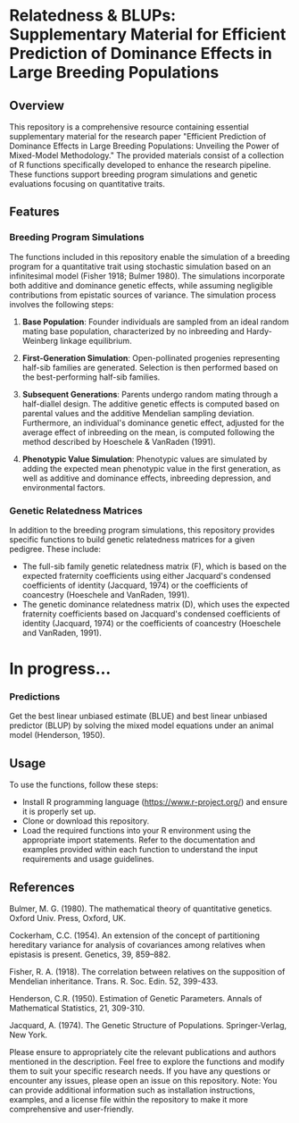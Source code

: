 # Relatedness & BLUPs: Supplementary Material for Efficient Prediction of Dominance Effects in Large Breeding Populations

## Overview
This repository is a comprehensive resource containing essential supplementary material for the research paper "Efficient Prediction of Dominance Effects in Large Breeding Populations: Unveiling the Power of Mixed-Model Methodology." The provided materials consist of a collection of R functions specifically developed to enhance the research pipeline. These functions support breeding program simulations and genetic evaluations focusing on quantitative traits.

## Features

### Breeding Program Simulations
The functions included in this repository enable the simulation of a breeding program for a quantitative trait using stochastic simulation based on an infinitesimal model (Fisher 1918; Bulmer 1980). The simulations incorporate both additive and dominance genetic effects, while assuming negligible contributions from epistatic sources of variance. The simulation process involves the following steps:

1. **Base Population**: Founder individuals are sampled from an ideal random mating base population, characterized by no inbreeding and Hardy-Weinberg linkage equilibrium.

2. **First-Generation Simulation**: Open-pollinated progenies representing half-sib families are generated. Selection is then performed based on the best-performing half-sib families.

3. **Subsequent Generations**: Parents undergo random mating through a half-diallel design. The additive genetic effects is computed based on parental values and the additive Mendelian sampling deviation. Furthermore, an individual's dominance genetic effect, adjusted for the average effect of inbreeding on the mean, is computed following the method described by Hoeschele & VanRaden (1991).

4. **Phenotypic Value Simulation**: Phenotypic values are simulated by adding the expected mean phenotypic value in the first generation, as well as additive and dominance effects, inbreeding depression, and environmental factors.

### Genetic Relatedness Matrices

In addition to the breeding program simulations, this repository provides specific functions to build genetic relatedness matrices for a given pedigree. These include:
*	The full-sib family genetic relatedness matrix (F), which is based on the expected fraternity coefficients using either Jacquard's condensed coefficients of identity (Jacquard, 1974) or the coefficients of coancestry (Hoeschele and VanRaden, 1991).
*	The genetic dominance relatedness matrix (D), which uses the expected fraternity coefficients based on Jacquard's condensed coefficients of identity (Jacquard, 1974) or the coefficients of coancestry (Hoeschele and VanRaden, 1991).

# In progress...  

### Predictions
Get the best linear unbiased estimate (BLUE) and best linear unbiased predictor (BLUP) by solving the mixed model equations under an animal model (Henderson, 1950).

## Usage
To use the functions, follow these steps:
* Install R programming language (https://www.r-project.org/) and ensure it is properly set up.
* Clone or download this repository.
* Load the required functions into your R environment using the appropriate import statements.
Refer to the documentation and examples provided within each function to understand the input requirements and usage guidelines.

## References
Bulmer, M. G. (1980). The mathematical theory of quantitative genetics. Oxford Univ. Press, Oxford, UK.   

Cockerham, C.C. (1954). An extension of the concept of partitioning hereditary variance for analysis of covariances among relatives when epistasis is present. Genetics, 39, 859–882.

Fisher, R. A. (1918). The correlation between relatives on the supposition of Mendelian inheritance. Trans. R. Soc. Edin. 52, 399-433.

Henderson, C.R. (1950). Estimation of Genetic Parameters. Annals of Mathematical Statistics, 21, 309-310.

Jacquard, A. (1974). The Genetic Structure of Populations. Springer-Verlag, New York.

Please ensure to appropriately cite the relevant publications and authors mentioned in the description.
Feel free to explore the functions and modify them to suit your specific research needs.
If you have any questions or encounter any issues, please open an issue on this repository.
Note: You can provide additional information such as installation instructions, examples, and a license file within the repository to make it more comprehensive and user-friendly.








